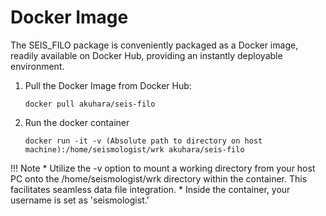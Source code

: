 # Docker Image

The SEIS_FILO package is conveniently packaged as a Docker image, readily available on Docker Hub, providing an instantly deployable environment.

1. Pull the Docker Image from Docker Hub:

    `docker pull akuhara/seis-filo`

2. Run the docker container

    `docker run -it -v (Absolute path to directory on host machine):/home/seismologist/wrk akuhara/seis-filo`

!!! Note
    * Utilize the -v option to mount a working directory from your host PC onto the /home/seismologist/wrk directory within the container. This facilitates seamless data file integration.
    * Inside the container, your username is set as 'seismologist.'
